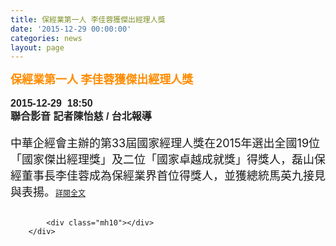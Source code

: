 ```yaml
---
title: 保經業第一人 李佳蓉獲傑出經理人獎
date: '2015-12-29 00:00:00'
categories: news
layout: page
---
```


<div class="text">
			<div>
	<div>
		<strong><span style="color: rgb(255, 140, 0);"><span style="font-size: 18px;">保經業第一人 李佳蓉獲傑出經理人獎</span></span></strong></div>
	<div>
		&nbsp;</div>
	<div>
		<div>
			<h1 style="border: 0px none; margin: 0px; outline: none 0px; padding: 0px; font-stretch: normal; font-size: 30px; line-height: 1.3; font-family: 微软雅黑, 黑体, 'helvetica neue', 'lucida grande', Arial, PMingLiU, 'Trebuchet MS', Helvetica, Verdana, sans-serif; color: rgb(49, 49, 51); width: 630px;">
				<span style="color: rgb(34, 34, 34); font-family: Arial, Helvetica, sans-serif; font-size: 16px;">2015-12-29 &nbsp;18:50</span></h1>
			<h1 style="border: 0px none; margin: 0px; outline: none 0px; padding: 0px; font-stretch: normal; font-size: 30px; line-height: 1.3; font-family: 微软雅黑, 黑体, 'helvetica neue', 'lucida grande', Arial, PMingLiU, 'Trebuchet MS', Helvetica, Verdana, sans-serif; color: rgb(49, 49, 51); width: 630px;">
				<span style="font-size: 16px;"><strong><span style="color: rgb(34, 34, 34); font-family: Arial, Helvetica, sans-serif;">聯合影音&nbsp;記者陳怡慈</span><span style="line-height: 20.8px; color: rgb(34, 34, 34); font-family: Arial, Helvetica, sans-serif;">&nbsp;/ 台北報導</span></strong></span></h1>
		</div>
		<div>
			&nbsp;</div>
		<div>
			<span style="font-size: 18px;">中華企經會主辦的第33屆國家經理人獎在2015年選出全國19位「國家傑出經理獎」及二位「國家卓越成就獎」得獎人，磊山保經董事長李佳蓉成為保經業界首位得獎人，並獲總統馬英九接見與表揚。</span><a href="https://video.udn.com/news/418824" style="font-size: 9pt;">詳閱全文</a></div>
	</div>
</div>
<div>
	&nbsp;</div>

			<div class="mh10"></div>
		</div>